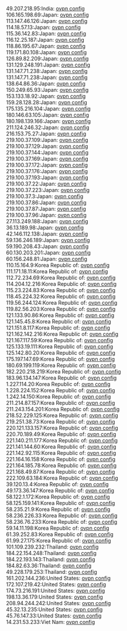 49.207.218.95:India: [ovpn config](vpn/49_207_218_95.ovpn)  
106.165.198.69:Japan: [ovpn config](vpn/106_165_198_69.ovpn)  
113.147.46.126:Japan: [ovpn config](vpn/113_147_46_126.ovpn)  
114.18.57.13:Japan: [ovpn config](vpn/114_18_57_13.ovpn)  
115.36.142.83:Japan: [ovpn config](vpn/115_36_142_83.ovpn)  
116.12.25.187:Japan: [ovpn config](vpn/116_12_25_187.ovpn)  
118.86.195.67:Japan: [ovpn config](vpn/118_86_195_67.ovpn)  
119.171.80.108:Japan: [ovpn config](vpn/119_171_80_108.ovpn)  
126.89.82.209:Japan: [ovpn config](vpn/126_89_82_209.ovpn)  
131.129.248.191:Japan: [ovpn config](vpn/131_129_248_191.ovpn)  
131.147.71.238:Japan: [ovpn config](vpn/131_147_71_238.ovpn)  
131.147.71.238:Japan: [ovpn config](vpn/131_147_71_238.ovpn)  
138.64.86.36:Japan: [ovpn config](vpn/138_64_86_36.ovpn)  
150.249.65.93:Japan: [ovpn config](vpn/150_249_65_93.ovpn)  
153.133.18.92:Japan: [ovpn config](vpn/153_133_18_92.ovpn)  
159.28.128.28:Japan: [ovpn config](vpn/159_28_128_28.ovpn)  
175.135.216.104:Japan: [ovpn config](vpn/175_135_216_104.ovpn)  
180.146.63.105:Japan: [ovpn config](vpn/180_146_63_105.ovpn)  
180.198.139.166:Japan: [ovpn config](vpn/180_198_139_166.ovpn)  
211.124.246.32:Japan: [ovpn config](vpn/211_124_246_32.ovpn)  
216.153.75.27:Japan: [ovpn config](vpn/216_153_75_27.ovpn)  
219.100.37.109:Japan: [ovpn config](vpn/219_100_37_109.ovpn)  
219.100.37.129:Japan: [ovpn config](vpn/219_100_37_129.ovpn)  
219.100.37.144:Japan: [ovpn config](vpn/219_100_37_144.ovpn)  
219.100.37.169:Japan: [ovpn config](vpn/219_100_37_169.ovpn)  
219.100.37.172:Japan: [ovpn config](vpn/219_100_37_172.ovpn)  
219.100.37.176:Japan: [ovpn config](vpn/219_100_37_176.ovpn)  
219.100.37.193:Japan: [ovpn config](vpn/219_100_37_193.ovpn)  
219.100.37.22:Japan: [ovpn config](vpn/219_100_37_22.ovpn)  
219.100.37.223:Japan: [ovpn config](vpn/219_100_37_223.ovpn)  
219.100.37.3:Japan: [ovpn config](vpn/219_100_37_3.ovpn)  
219.100.37.86:Japan: [ovpn config](vpn/219_100_37_86.ovpn)  
219.100.37.87:Japan: [ovpn config](vpn/219_100_37_87.ovpn)  
219.100.37.96:Japan: [ovpn config](vpn/219_100_37_96.ovpn)  
27.113.249.188:Japan: [ovpn config](vpn/27_113_249_188.ovpn)  
36.13.189.98:Japan: [ovpn config](vpn/36_13_189_98.ovpn)  
42.146.112.138:Japan: [ovpn config](vpn/42_146_112_138.ovpn)  
59.136.246.189:Japan: [ovpn config](vpn/59_136_246_189.ovpn)  
59.190.208.43:Japan: [ovpn config](vpn/59_190_208_43.ovpn)  
60.130.203.201:Japan: [ovpn config](vpn/60_130_203_201.ovpn)  
60.156.248.81:Japan: [ovpn config](vpn/60_156_248_81.ovpn)  
110.15.164.9:Korea Republic of: [ovpn config](vpn/110_15_164_9.ovpn)  
111.171.18.11:Korea Republic of: [ovpn config](vpn/111_171_18_11.ovpn)  
112.72.234.69:Korea Republic of: [ovpn config](vpn/112_72_234_69.ovpn)  
114.204.12.216:Korea Republic of: [ovpn config](vpn/114_204_12_216.ovpn)  
115.23.224.83:Korea Republic of: [ovpn config](vpn/115_23_224_83.ovpn)  
118.45.224.32:Korea Republic of: [ovpn config](vpn/118_45_224_32.ovpn)  
119.56.244.124:Korea Republic of: [ovpn config](vpn/119_56_244_124.ovpn)  
119.82.56.203:Korea Republic of: [ovpn config](vpn/119_82_56_203.ovpn)  
121.133.90.86:Korea Republic of: [ovpn config](vpn/121_133_90_86.ovpn)  
121.145.45.8:Korea Republic of: [ovpn config](vpn/121_145_45_8.ovpn)  
121.151.8.117:Korea Republic of: [ovpn config](vpn/121_151_8_117.ovpn)  
121.162.142.216:Korea Republic of: [ovpn config](vpn/121_162_142_216.ovpn)  
121.167.117.59:Korea Republic of: [ovpn config](vpn/121_167_117_59.ovpn)  
125.133.19.111:Korea Republic of: [ovpn config](vpn/125_133_19_111.ovpn)  
125.142.80.20:Korea Republic of: [ovpn config](vpn/125_142_80_20.ovpn)  
175.197.147.69:Korea Republic of: [ovpn config](vpn/175_197_147_69.ovpn)  
180.69.199.119:Korea Republic of: [ovpn config](vpn/180_69_199_119.ovpn)  
182.220.218.219:Korea Republic of: [ovpn config](vpn/182_220_218_219.ovpn)  
183.96.134.147:Korea Republic of: [ovpn config](vpn/183_96_134_147.ovpn)  
1.227.114.20:Korea Republic of: [ovpn config](vpn/1_227_114_20.ovpn)  
1.228.224.152:Korea Republic of: [ovpn config](vpn/1_228_224_152.ovpn)  
1.242.14.150:Korea Republic of: [ovpn config](vpn/1_242_14_150.ovpn)  
211.214.87.157:Korea Republic of: [ovpn config](vpn/211_214_87_157.ovpn)  
211.243.154.201:Korea Republic of: [ovpn config](vpn/211_243_154_201.ovpn)  
218.52.229.125:Korea Republic of: [ovpn config](vpn/218_52_229_125.ovpn)  
219.251.38.73:Korea Republic of: [ovpn config](vpn/219_251_38_73.ovpn)  
220.121.133.157:Korea Republic of: [ovpn config](vpn/220_121_133_157.ovpn)  
220.70.189.49:Korea Republic of: [ovpn config](vpn/220_70_189_49.ovpn)  
221.140.211.177:Korea Republic of: [ovpn config](vpn/221_140_211_177.ovpn)  
221.141.144.60:Korea Republic of: [ovpn config](vpn/221_141_144_60.ovpn)  
221.142.92.115:Korea Republic of: [ovpn config](vpn/221_142_92_115.ovpn)  
221.164.16.158:Korea Republic of: [ovpn config](vpn/221_164_16_158.ovpn)  
221.164.185.78:Korea Republic of: [ovpn config](vpn/221_164_185_78.ovpn)  
221.168.49.87:Korea Republic of: [ovpn config](vpn/221_168_49_87.ovpn)  
222.109.63.184:Korea Republic of: [ovpn config](vpn/222_109_63_184.ovpn)  
39.120.13.4:Korea Republic of: [ovpn config](vpn/39_120_13_4.ovpn)  
49.173.36.147:Korea Republic of: [ovpn config](vpn/49_173_36_147.ovpn)  
58.122.1.172:Korea Republic of: [ovpn config](vpn/58_122_1_172.ovpn)  
58.125.159.141:Korea Republic of: [ovpn config](vpn/58_125_159_141.ovpn)  
58.235.21.9:Korea Republic of: [ovpn config](vpn/58_235_21_9.ovpn)  
58.236.226.33:Korea Republic of: [ovpn config](vpn/58_236_226_33.ovpn)  
58.236.76.233:Korea Republic of: [ovpn config](vpn/58_236_76_233.ovpn)  
59.14.11.198:Korea Republic of: [ovpn config](vpn/59_14_11_198.ovpn)  
61.39.252.83:Korea Republic of: [ovpn config](vpn/61_39_252_83.ovpn)  
61.99.27.175:Korea Republic of: [ovpn config](vpn/61_99_27_175.ovpn)  
101.109.239.232:Thailand: [ovpn config](vpn/101_109_239_232.ovpn)  
184.22.154.248:Thailand: [ovpn config](vpn/184_22_154_248.ovpn)  
184.22.193.143:Thailand: [ovpn config](vpn/184_22_193_143.ovpn)  
184.82.63.36:Thailand: [ovpn config](vpn/184_82_63_36.ovpn)  
49.228.179.253:Thailand: [ovpn config](vpn/49_228_179_253.ovpn)  
161.202.144.236:United States: [ovpn config](vpn/161_202_144_236.ovpn)  
172.107.219.42:United States: [ovpn config](vpn/172_107_219_42.ovpn)  
174.73.216.191:United States: [ovpn config](vpn/174_73_216_191.ovpn)  
198.13.36.179:United States: [ovpn config](vpn/198_13_36_179.ovpn)  
208.94.244.242:United States: [ovpn config](vpn/208_94_244_242.ovpn)  
45.32.13.235:United States: [ovpn config](vpn/45_32_13_235.ovpn)  
45.76.147.33:United States: [ovpn config](vpn/45_76_147_33.ovpn)  
14.231.53.233:Viet Nam: [ovpn config](vpn/14_231_53_233.ovpn)  
